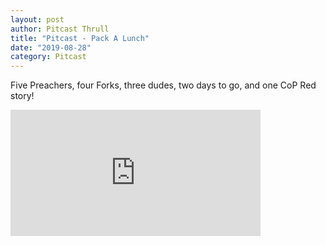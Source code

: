 ```yaml
---
layout: post
author: Pitcast Thrull
title: "Pitcast - Pack A Lunch"
date: "2019-08-28"
category: Pitcast
---
```


Five Preachers, four Forks, three dudes, two days to go, and one CoP Red story!

<iframe src="https://anchor.fm/pitcast/embed/episodes/Pack-A-Lunch-e54ulc" height="202px" width="400px" frameborder="0" scrolling="no"></iframe>
